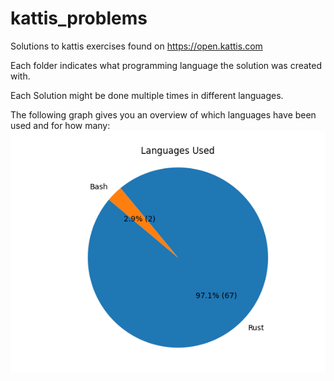 # kattis_problems


Solutions to kattis exercises found on https://open.kattis.com


Each folder indicates what programming language the solution was created with.


Each Solution might be done multiple times in different languages.


The following graph gives you an overview of which languages have been used and for how many:
![Languages Used](languages_used.png)
